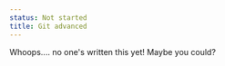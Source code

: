 ```yaml
---
status: Not started
title: Git advanced
---
```


Whoops.... no one's written this yet! Maybe you could?
